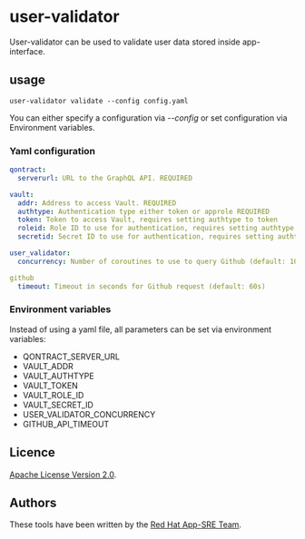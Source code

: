 # user-validator

User-validator can be used to validate user data stored inside app-interface. 

## usage

`user-validator validate --config config.yaml` 

You can either specify a configuration via _--config_ or set configuration via Environment variables.

### Yaml configuration

```YAML
qontract: 
  serverurl: URL to the GraphQL API. REQUIRED

vault:
  addr: Address to access Vault. REQUIRED
  authtype: Authentication type either token or approle REQUIRED
  token: Token to access Vault, requires setting authtype to token
  roleid: Role ID to use for authentication, requires setting authtype to approle 
  secretid: Secret ID to use for authentication, requires setting authtype to approle 

user_validator:
  concurrency: Number of coroutines to use to query Github (default: 10)

github
  timeout: Timeout in seconds for Github request (default: 60s)
```

### Environment variables

Instead of using a yaml file, all parameters can be set via environment variables:

 * QONTRACT_SERVER_URL
 * VAULT_ADDR
 * VAULT_AUTHTYPE
 * VAULT_TOKEN
 * VAULT_ROLE_ID
 * VAULT_SECRET_ID
 * USER_VALIDATOR_CONCURRENCY
 * GITHUB_API_TIMEOUT

## Licence
[Apache License Version 2.0](LICENSE).

## Authors

These tools have been written by the [Red Hat App-SRE Team](mailto:sd-app-sre@redhat.com).
